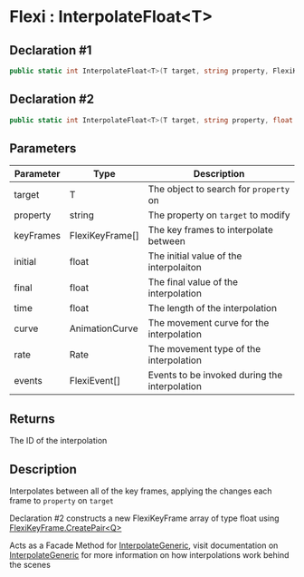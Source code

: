 # Flexi : InterpolateFloat\<T>
## Declaration #1
```cs
public static int InterpolateFloat<T>(T target, string property, FlexiKeyFrame<float>[] keyFrames)
```
## Declaration #2
```cs
public static int InterpolateFloat<T>(T target, string property, float initial, float final, float time, AnimationCurve curve=null, Rate rate=Rate.time, FlexiEvent[] events=null)
```

## Parameters
| Parameter | Type | Description |
| - | - | - |
| target | T | The object to search for `property` on |
| property | string | The property on `target` to modify |
| keyFrames | FlexiKeyFrame<float>[] | The key frames to interpolate between |
| initial | float | The initial value of the interpolaiton |
| final | float | The final value of the interpolation |
| time | float | The length of the interpolation |
| curve | AnimationCurve | The movement curve for the interpolation |
| rate | Rate | The movement type of the interpolation |
| events | FlexiEvent[] | Events to be invoked during the interpolation |

## Returns
The ID of the interpolation

## Description
Interpolates between all of the key frames, applying the changes each frame to `property` on `target`

Declaration #2 constructs a new FlexiKeyFrame array of type float using [FlexiKeyFrame.CreatePair\<Q>](../FlexiKeyFrame/CreatePairQ)

Acts as a Facade Method for [InterpolateGeneric](InterpolateGeneric.md), visit documentation on [InterpolateGeneric](InterpolateGeneric.md) for more information on how interpolations work behind the scenes